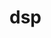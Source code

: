 # dsp
<!-- Проект по цифровой обработке сигналов и изображений -->
<!-- Файл tools.py содержит библиотеку функций, которые нужны для обработки -->
<!-- Файл main.py представляет примеры моделирования сигналов, цифровой обработки сигналов и изображений -->
<!-- В остальных папках представлены исходники изображений, обработанные изображений после применения алгоритмов -->
